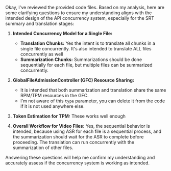 Okay, I've reviewed the provided code files. Based on my analysis, here are some clarifying questions to ensure my understanding aligns with the intended design of the API concurrency system, especially for the SRT summary and translation stages:

1.  **Intended Concurrency Model for a Single File:**
    *   **Translation Chunks:** Yes the intent is to translate all chunks in a single file concurrently. It's also intended to translate ALL files concurrently as well
    *   **Summarization Chunks:** Summarizations should be done sequentially for each file, but multiple files can be summarized concurrently.

2.  **GlobalFileAdmissionController (GFC) Resource Sharing:**
    *   It is intended that both summarization and translation share the same RPM/TPM resources in the GFC.
    *   I'm not aware of this `type` parameter, you can delete it from the code if it is not used anywhere else.

3.  **Token Estimation for TPM:**
    These works well enough

4.  **Overall Workflow for Video Files:**
    Yes, the sequential behavior is intended, because using ASR for each file is a sequential process, and the summarization should wait for the ASR to complete before proceeding. The translation can run concurrently with the summarization of other files.

Answering these questions will help me confirm my understanding and accurately assess if the concurrency system is working as intended.